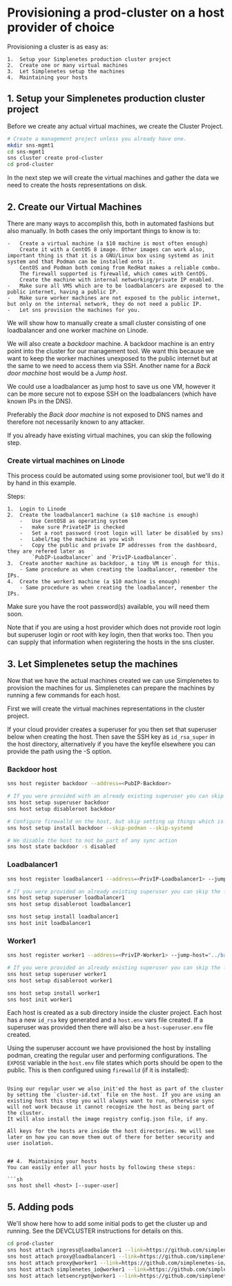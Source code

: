 # Provisioning a prod-cluster on a host provider of choice

Provisioning a cluster is as easy as:  

    1.  Setup your Simplenetes production cluster project
    2.  Create one or many virtual machines
    3.  Let Simplenetes setup the machines
    4.  Maintaining your hosts

## 1.  Setup your Simplenetes production cluster project
Before we create any actual virtual machines, we create the Cluster Project.

```sh
# Create a management project unless you already have one.
mkdir sns-mgmt1
cd sns-mgmt1
sns cluster create prod-cluster
cd prod-cluster
```

In the next step we will create the virtual machines and gather the data we need to create the hosts representations on disk.

## 2. Create our Virtual Machines
There are many ways to accomplish this, both in automated fashions but also manually. In both cases the only important things to know is to:  

    -   Create a virtual machine (a $10 machine is most often enough)
        Create it with a CentOS 8 image. Other images can work also, important thing is that it is a GNU/Linux box using systemd as init system and that Podman can be installed onto it.
        CentOS and Podman both coming from RedHat makes a reliable combo.
        The firewall supported is firewalld, which comes with CentOS.
        Create the machine with internal networking/private IP enabled.
    -   Make sure all VMS which are to be loadbalancers are exposed to the public internet, having a public IP.
    -   Make sure worker machines are not exposed to the public internet, but only on the internal network, they do not need a public IP.
    -   Let sns provision the machines for you.

We will show how to manually create a small cluster consisting of one loadbalancer and one worker machine on Linode.

We will also create a  _backdoor_ machine. A backdoor machine is an entry point into the cluster for our management tool. We want this because we want to keep the worker machines unexposed to the public internet but at the same to we need to access them via SSH. Another name for a _Back door machine_ host would be a _Jump host_.

We could use a loadbalancer as jump host to save us one VM, however it can be more secure not to expose SSH on the loadbalancers (which have known IPs in the DNS).

Preferably the _Back door machine_ is not exposed to DNS names and therefore not necessarily known to any attacker.

If you already have existing virtual machines, you can skip the following step.

### Create virtual machines on Linode

This process could be automated using some provisioner tool, but we'll do it by hand in this example.

Steps:  

    1.  Login to Linode
    2.  Create the loadbalancer1 machine (a $10 machine is enough)
        -   Use CentOS8 as operating system
        -   make sure PrivateIP is checked
        -   Set a root password (root login will later be disabled by sns)
        -   Label/tag the machine as you wish
        -   Copy the public and private IP addresses from the dashboard, they are refered later as
            `PubIP-Loadbalancer` and `PrivIP-Loadbalancer`.
    3.  Create another machine as backdoor, a tiny VM is enough for this.
        - Same procedure as when creating the loadbalancer, remember the IPs.
    4.  Create the worker1 machine (a $10 machine is enough)
        - Same procedure as when creating the loadbalancer, remember the IPs.

Make sure you have the root password(s) available, you will need them soon.

Note that if you are using a host provider which does not provide root login but superuser login or root with key login, then that works too. Then you can supply that information when registering the hosts in the sns cluster.

## 3. Let Simplenetes setup the machines
Now that we have the actual machines created we can use Simplenetes to provision the machines for us.
Simplenetes can prepare the machines by running a few commands for each host.

First we will create the virtual machines representations in the cluster project.

If your cloud provider creates a superuser for you then set that superuser below when creating the host. Then save the SSH key as `id_rsa_super` in the host directory, alternatively if you have the keyfile elsewhere you can provide the path using the -S option.

### Backdoor host

```sh
sns host register backdoor --address=<PubIP-Backdoor>

# If you were provided with an already existing superuser you can skip setting it up for the backdoor
sns host setup superuser backdoor
sns host setup disableroot backdoor

# Configure firewalld on the host, but skip setting up things which is irrelevant to the backdoor.
sns host setup install backdoor --skip-podman --skip-systemd

# We disable the host to not be part of any sync action
sns host state backdoor -s disabled
```


### Loadbalancer1

```sh
sns host register loadbalancer1 --address=<PrivIP-Loadbalancer1> --jump-host="../backdoor" --expose="80 443" --router-address=<PrivIP-Loadbalancer1>:32767

# If you were provided an already existing superuser you can skip the following two steps
sns host setup superuser loadbalancer1
sns host setup disableroot loadbalancer1

sns host setup install loadbalancer1
sns host init loadbalancer1
```

### Worker1

```sh
sns host register worker1 --address=<PrivIP-Worker1> --jump-host="../backdoor" --router-address=<PrivIP-Worker1:32767>

# If you were provided an already existing superuser you can skip the following two steps
sns host setup superuser worker1
sns host setup disableroot worker1

sns host setup install worker1
sns host init worker1
```

Each host is created as a sub directory inside the cluster project. Each host has a new `id_rsa` key generated and a `host.env` vars file created. If a superuser was provided then there will also be a `host-superuser.env` file created.

Using the superuser account we have provisioned the host by installing podman, creating the regular user and performing configurations. The `EXPOSE` variable in the `host.env` file states which ports should be open to the public. This is then configured using `firewalld` (if it is installed):  
```

Using our regular user we also init'ed the host as part of the cluster by setting the `cluster-id.txt` file on the host. If you are using an existing host this step you will always want to run, otherwise sync will not work because it cannot recognize the host as being part of the cluster.
It will also install the image registry config.json file, if any.  

All keys for the hosts are inside the host directories. We will see later on how you can move them out of there for better security and user isolation.


## 4.  Maintaining your hosts
You can easily enter all your hosts by following these steps:  

```sh
sns host shell <host> [--super-user]
```

## 5. Adding pods
We'll show here how to add some initial pods to get the cluster up and running. See the DEVCLUSTER instructions for details on this.

```sh
cd prod-cluster
sns host attach ingress@loadbalancer1 --link=https://github.com/simplenetes-io/ingress
sns host attach proxy@loadbalancer1 --link=https://github.com/simplenetes-io/proxy
sns host attach proxy@worker1 --link=https://github.com/simplenetes-io/proxy
sns host attach simplenetes_io@worker1 --link=https://github.com/simplenetes-io/simplenetes_io.git
sns host attach letsencrypt@worker1 --link=https://github.com/simplenetes-io/letsencrypt.git

```
